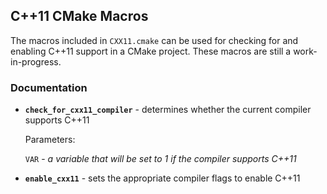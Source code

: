## C++11 CMake Macros

The macros included in `CXX11.cmake` can be used for checking for and enabling C++11 support in a CMake project. These macros are still a work-in-progress.

### Documentation

* **`check_for_cxx11_compiler`** - determines whether the current compiler supports C++11

  Parameters:
  
  `VAR` - *a variable that will be set to 1 if the compiler supports C++11*

* **`enable_cxx11`** - sets the appropriate compiler flags to enable C++11

